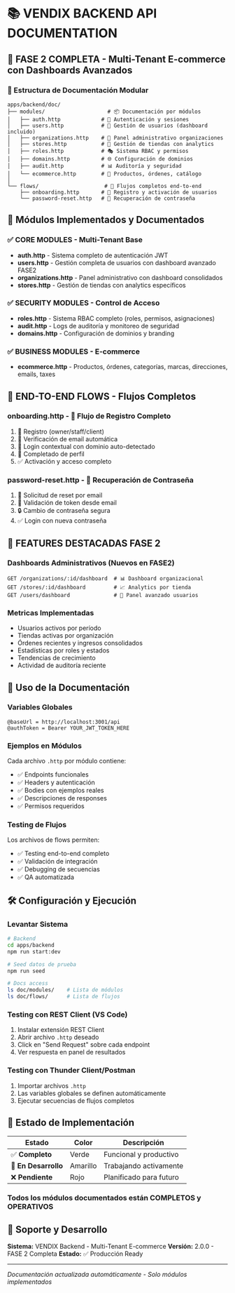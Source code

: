 # 📚 VENDIX BACKEND API DOCUMENTATION

## 🚀 FASE 2 COMPLETA - Multi-Tenant E-commerce con Dashboards Avanzados

### 📁 Estructura de Documentación Modular

```
apps/backend/doc/
├── modules/                    # 📦 Documentación por módulos
│   ├── auth.http             # 🔐 Autenticación y sesiones
│   ├── users.http            # 👥 Gestión de usuarios (dashboard incluido)
│   ├── organizations.http    # 🏢 Panel administrativo organizaciones
│   ├── stores.http           # 🏪 Gestión de tiendas con analytics
│   ├── roles.http            # 🎭 Sistema RBAC y permisos
│   ├── domains.http          # 🌐 Configuración de dominios
│   ├── audit.http            # 📊 Auditoría y seguridad
│   └── ecommerce.http        # 🛒 Productos, órdenes, catálogo
│
└── flows/                     # 🔄 Flujos completos end-to-end
    ├── onboarding.http       # 🎯 Registro y activación de usuarios
    └── password-reset.http   # 🔑 Recuperación de contraseña
```

## 🎯 Módulos Implementados y Documentados

### ✅ **CORE MODULES - Multi-Tenant Base**
- **auth.http** - Sistema completo de autenticación JWT
- **users.http** - Gestión completa de usuarios con dashboard avanzado FASE2
- **organizations.http** - Panel administrativo con dashboard consolidados
- **stores.http** - Gestión de tiendas con analytics específicos

### ✅ **SECURITY MODULES - Control de Acceso**
- **roles.http** - Sistema RBAC completo (roles, permisos, asignaciones)
- **audit.http** - Logs de auditoría y monitoreo de seguridad
- **domains.http** - Configuración de dominios y branding

### ✅ **BUSINESS MODULES - E-commerce**
- **ecommerce.http** - Productos, órdenes, categorías, marcas, direcciones, emails, taxes

## 🔄 **END-TO-END FLOWS - Flujos Completos**

### **onboarding.http** - 🎯 Flujo de Registro Completo
1. 📝 Registro (owner/staff/client)
2. 📧 Verificación de email automática
3. 🔑 Login contextual con dominio auto-detectado
4. 👤 Completado de perfil
5. ✅ Activación y acceso completo

### **password-reset.http** - 🔑 Recuperación de Contraseña
1. 📧 Solicitud de reset por email
2. 🔗 Validación de token desde email
3. 🔒 Cambio de contraseña segura
4. ✅ Login con nueva contraseña

## 🚨 **FEATURES DESTACADAS FASE 2**

### **Dashboards Administrativos** (Nuevos en FASE2)
```http
GET /organizations/:id/dashboard  # 📊 Dashboard organizacional
GET /stores/:id/dashboard         # 📈 Analytics por tienda
GET /users/dashboard              # 👥 Panel avanzado usuarios
```

### **Metricas Implementadas**
- Usuarios activos por período
- Tiendas activas por organización
- Órdenes recientes y ingresos consolidados
- Estadísticas por roles y estados
- Tendencias de crecimiento
- Actividad de auditoría reciente

## 🎨 **Uso de la Documentación**

### **Variables Globales**
```http
@baseUrl = http://localhost:3001/api
@authToken = Bearer YOUR_JWT_TOKEN_HERE
```

### **Ejemplos en Módulos**
Cada archivo `.http` por módulo contiene:
- ✅ Endpoints funcionales
- ✅ Headers y autenticación
- ✅ Bodies con ejemplos reales
- ✅ Descripciones de responses
- ✅ Permisos requeridos

### **Testing de Flujos**
Los archivos de flows permiten:
- ✅ Testing end-to-end completo
- ✅ Validación de integración
- ✅ Debugging de secuencias
- ✅ QA automatizada

## 🛠️ **Configuración y Ejecución**

### **Levantar Sistema**
```bash
# Backend
cd apps/backend
npm run start:dev

# Seed datos de prueba
npm run seed

# Docs access
ls doc/modules/    # Lista de módulos
ls doc/flows/      # Lista de flujos
```

### **Testing con REST Client (VS Code)**
1. Instalar extensión REST Client
2. Abrir archivo `.http` deseado
3. Click en "Send Request" sobre cada endpoint
4. Ver respuesta en panel de resultados

### **Testing con Thunder Client/Postman**
1. Importar archivos `.http`
2. Las variables globales se definen automáticamente
3. Ejecutar secuencias de flujos completos

## 🚦 **Estado de Implementación**

| Estado | Color | Descripción |
|--------|-------|-------------|
| ✅ **Completo** | Verde | Funcional y productivo |
| 🔄 **En Desarrollo** | Amarillo | Trabajando activamente |
| ❌ **Pendiente** | Rojo | Planificado para futuro |

### **Todos los módulos documentados están COMPLETOS y OPERATIVOS**

## 🔧 **Soporte y Desarrollo**

**Sistema:** VENDIX Backend - Multi-Tenant E-commerce
**Versión:** 2.0.0 - FASE 2 Completa
**Estado:** ✅ Producción Ready

---

*Documentación actualizada automáticamente - Solo módulos implementados*
